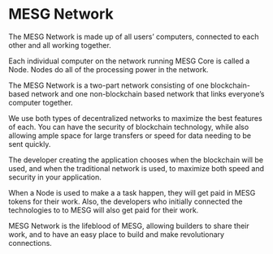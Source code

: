 # MESG Network

The MESG Network is made up of all users’ computers, connected to each other and all working together.

Each individual computer on the network running MESG Core is called a Node. Nodes do all of the processing power in the network.

The MESG Network is a two-part network consisting of one blockchain-based network and one non-blockchain based network that links everyone’s computer together.  
  
We use both types of decentralized networks to maximize the best features of each. You can have the security of blockchain technology, while also allowing ample space for large transfers or speed for data needing to be sent quickly.

The developer creating the application chooses when the blockchain will be used, and when the traditional network is used, to maximize both speed and security in your application.

When a Node is used to make a a task happen, they will get paid in MESG tokens for their work. Also, the developers who initially connected the technologies to to MESG will also get paid for their work.

MESG Network is the lifeblood of MESG, allowing builders to share their work, and to have an easy place to build and make revolutionary connections.

